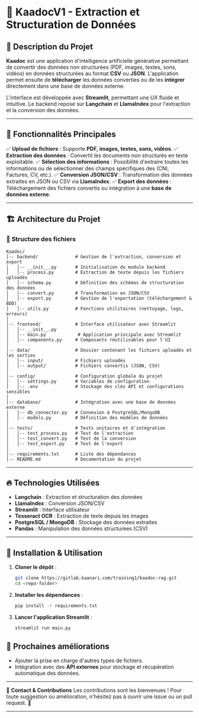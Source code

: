 # 📌 KaadocV1 - Extraction et Structuration de Données

## 📖 Description du Projet
**Kaadoc** est une application d'intelligence artificielle générative permettant de convertir des données non structurées (PDF, images, textes, sons, vidéos) en données structurées au format **CSV** ou **JSON**. L'application permet ensuite de **télécharger** les données converties ou de les **intégrer** directement dans une base de données externe.

L'interface est développée avec **Streamlit**, permettant une UX fluide et intuitive. Le backend repose sur **Langchain** et **LlamaIndex** pour l'extraction et la conversion des données.

---

## 🎯 Fonctionnalités Principales

✅ **Upload de fichiers** : Supporte **PDF, images, textes, sons, vidéos**.
✅ **Extraction des données** : Convertit les documents non structurés en texte exploitable.
✅ **Sélection des informations** : Possibilité d'extraire toutes les informations ou de sélectionner des champs spécifiques des (CNI, Factures, CV, etc.).
✅ **Conversion JSON/CSV** : Transformation des données extraites en JSON ou CSV via **LlamaIndex**.
✅ **Export des données** : Téléchargement des fichiers convertis ou intégration à une **base de données externe**.

---

## 🏗 Architecture du Projet

### 📂 **Structure des fichiers**

```
Kaadoc/
│-- backend/              # Gestion de l'extraction, conversion et export
│   │-- __init__.py       # Initialisation du module backend
│   │-- process.py        # Extraction de texte depuis les fichiers uploadés
│   │-- schema.py         # Définition des schémas de structuration des données
│   │-- convert.py        # Transformation en JSON/CSV
│   │-- export.py         # Gestion de l'exportation (téléchargement & BDD)
│   │-- utils.py          # Fonctions utilitaires (nettoyage, logs, erreurs)
│
│-- frontend/             # Interface utilisateur avec Streamlit
│   │-- __init__.py
│   │-- main.py            # Application principale avec Streamlit
│   │-- components.py     # Composants réutilisables pour l'UI
│
│-- data/                 # Dossier contenant les fichiers uploadés et les sorties
│   │-- input/            # Fichiers uploadés
│   │-- output/           # Fichiers convertis (JSON, CSV)
│
│-- config/               # Configuration globale du projet
│   │-- settings.py       # Variables de configuration
│   │-- .env              # Stockage des clés API et configurations sensibles
│
│-- database/             # Intégration avec une base de données externe
│   │-- db_connector.py   # Connexion à PostgreSQL/MongoDB
│   │-- models.py         # Définition des modèles de données
│
│-- tests/                # Tests unitaires et d'intégration
│   │-- test_process.py   # Test de l'extraction
│   │-- test_convert.py   # Test de la conversion
│   │-- test_export.py    # Test de l'export
│
│-- requirements.txt      # Liste des dépendances
│-- README.md             # Documentation du projet
```

---

## 🔥 Technologies Utilisées

- **Langchain** : Extraction et structuration des données
- **LlamaIndex** : Conversion JSON/CSV
- **Streamlit** : Interface utilisateur
- **Tesseract OCR** : Extraction de texte depuis les images
- **PostgreSQL / MongoDB** : Stockage des données extraites
- **Pandas** : Manipulation des données structurées (CSV)

---

## 🚀 Installation & Utilisation

1. **Cloner le dépôt** :
   ```bash
   git clone https://gitlab.kaanari.com/training1/kaadoc-rag.git
   cd <repo-folder>
   ```
2. **Installer les dépendances** :
   ```bash
   pip install -r requirements.txt
   ```
3. **Lancer l'application Streamlit** :
   ```bash
   streamlit run main.py
   ```

## 📌 Prochaines améliorations

- Ajouter la prise en charge d'autres types de fichiers.
- Intégration avec des **API externes** pour stockage et récupération automatique des données.

---

📩 **Contact & Contributions**
Les contributions sont les bienvenues ! Pour toute suggestion ou amélioration, n'hésitez pas à ouvrir une issue ou un pull request. 🚀

---